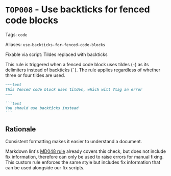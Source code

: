 # `TOP008` - Use backticks for fenced code blocks

Tags: `code`

Aliases: `use-backticks-for-fenced-code-blocks`

Fixable via script: Tildes replaced with backticks

This rule is triggered when a fenced code block uses tildes (`~`) as its delimiters instead of backticks (`` ` ``). The rule applies regardless of whether three or four tildes are used.

````markdown
~~~text
This fenced code block uses tildes, which will flag an error
~~~

```text
You should use backticks instead
```
````

## Rationale

Consistent formatting makes it easier to understand a document.

Markdown lint's [MD048 rule](https://github.com/DavidAnson/markdownlint/blob/main/doc/md048.md) already covers this check, but does not include fix information, therefore can only be used to raise errors for manual fixing. This custom rule enforces the same style but includes fix information that can be used alongside our fix scripts.
